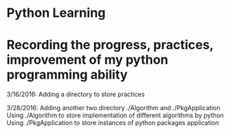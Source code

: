 # Python Learning
# Recording the progress, practices, improvement of my python programming ability

3/16/2016: 
Adding a directory to store practices 

3/28/2016:
Adding another two directory ./Algorithm and ./PkgApplication
Using ./Algorithm to store implementation of different algorithms by python
Using ./PkgApplication to store instances of python packages application
